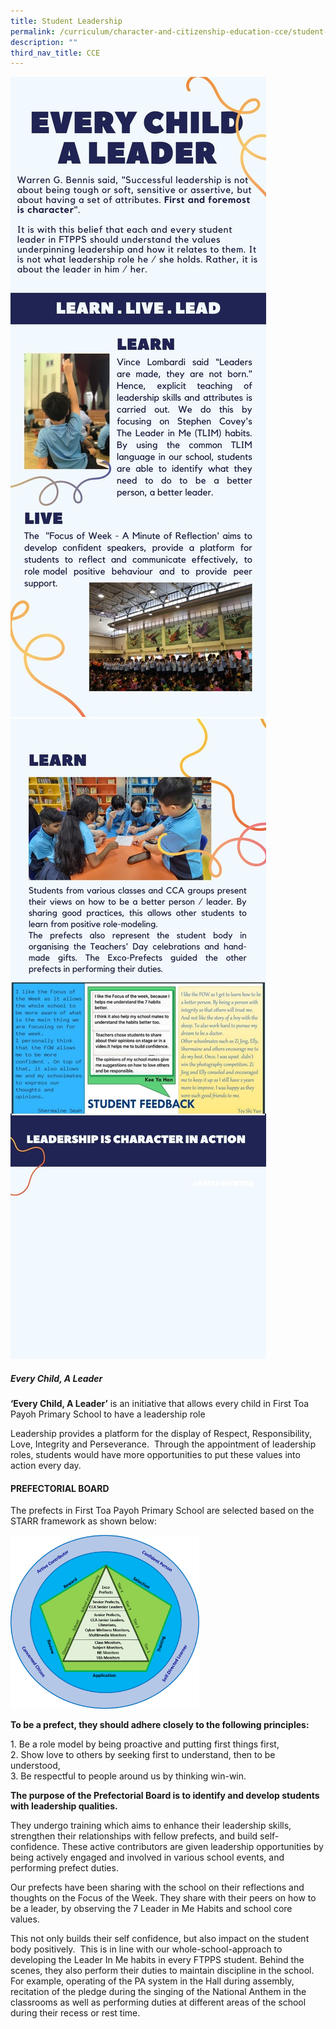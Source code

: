 ```yaml
---
title: Student Leadership
permalink: /curriculum/character-and-citizenship-education-cce/student-leadership/
description: ""
third_nav_title: CCE
---
```

![Every Child A Leader](/images/Curriculum/CCE/Student%20Leadership/everychildaleader.jpg)
![Learn](/images/Curriculum/CCE/Student%20Leadership/livelearnlead.jpg)


##### Every Child, A Leader

**‘Every Child, A Leader’**&nbsp;is an initiative that allows every child in First Toa Payoh Primary School to have a leadership role

Leadership provides a platform for the display of Respect, Responsibility, Love, Integrity and Perseverance.&nbsp; Through the appointment of leadership roles, students would have more opportunities to put these values into action every day.

#### PREFECTORIAL BOARD

The prefects in First Toa Payoh Primary School are selected based on the STARR framework as shown below:

<img src="/images/Picture1.png" style="width:60%">

**To be a prefect, they should adhere closely to the following principles:**

1\.  Be a role model by being proactive and putting first things first,<br>
2\.  Show love to others by seeking first to understand, then to be understood,<br>
3\.  Be respectful to people around us by thinking win-win.

**The purpose of the Prefectorial Board is to identify and develop students with leadership qualities.**

They undergo training which aims to enhance their leadership skills, strengthen their relationships with fellow prefects, and build self-confidence. These active contributors are given leadership opportunities by being actively engaged and involved in various school events, and performing prefect duties.

Our prefects have been sharing with the school on their reflections and thoughts on the Focus of the Week. They share with their peers on how to be a leader, by observing the 7 Leader in Me Habits and school core values.&nbsp;

This not only builds their self confidence, but also impact on the student body positively.&nbsp; This is in line with our whole-school-approach to developing the Leader In Me habits in every FTPPS student. Behind the scenes, they also perform their duties to maintain discipline in the school. For example, operating of the PA system in the Hall during assembly, recitation of the pledge during the singing of the National Anthem in the classrooms as well as performing duties at different areas of the school during their recess or rest time.